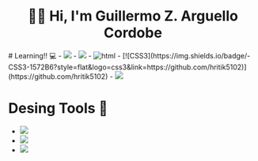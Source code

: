 <h1 align="center">🙋‍♂️ Hi, I'm Guillermo Z. Arguello Cordobe</h1>
# Learning!! 💻
- <img src = "https://img.shields.io/badge/C-00599C?style=for-the-badge&logo=c&logoColor=white">
- <img src = "https://img.shields.io/badge/C%2B%2B-00599C?style=for-the-badge&logo=c%2B%2B&logoColor=white">
- <img src = "https://img.shields.io/badge/HTML5-E34F26?style=for-the-badge&logo=html5&logoColor=white" alt="html"/>
- [![CSS3](https://img.shields.io/badge/-CSS3-1572B6?style=flat&logo=css3&link=https://github.com/hritik5102)](https://github.com/hritik5102)
- <img src = "https://img.shields.io/badge/Python-3776AB?style=for-the-badge&logo=python&logoColor=white"> 

# Desing Tools 🎨
- <img src = "https://aleen42.github.io/badges/src/photoshop.svg">
- <img src = "https://aleen42.github.io/badges/src/illustrator.svg">
- <img src = "https://aleen42.github.io/badges/src/after_effects.svg">
